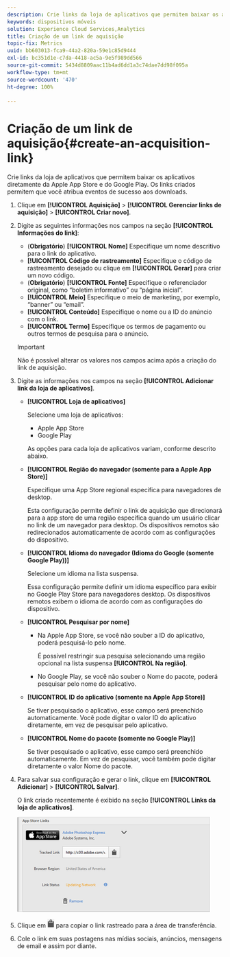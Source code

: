 ```yaml
---
description: Crie links da loja de aplicativos que permitem baixar os aplicativos diretamente da Apple App Store e do Google Play. Os links criados permitem que você atribua eventos de sucesso aos downloads.
keywords: dispositivos móveis
solution: Experience Cloud Services,Analytics
title: Criação de um link de aquisição
topic-fix: Metrics
uuid: bb603013-fca9-44a2-820a-59e1c85d9444
exl-id: bc351d1e-c7da-4418-ac5a-9e5f989dd566
source-git-commit: 5434d8809aac11b4ad6dd1a3c74dae7dd98f095a
workflow-type: tm+mt
source-wordcount: '470'
ht-degree: 100%

---
```


# Criação de um link de aquisição{#create-an-acquisition-link}

Crie links da loja de aplicativos que permitem baixar os aplicativos diretamente da Apple App Store e do Google Play. Os links criados permitem que você atribua eventos de sucesso aos downloads.

1. Clique em **[!UICONTROL Aquisição]** > **[!UICONTROL Gerenciar links de aquisição]** > **[!UICONTROL Criar novo]**.
1. Digite as seguintes informações nos campos na seção **[!UICONTROL Informações do link]**:

   * (**Obrigatório**) **[!UICONTROL Nome]**
Especifique um nome descritivo para o link do aplicativo.
   * **[!UICONTROL Código de rastreamento]**
Especifique o código de rastreamento desejado ou clique em **[!UICONTROL Gerar]** para criar um novo código.
   * (**Obrigatório**) **[!UICONTROL Fonte]**
Especifique o referenciador original, como “boletim informativo” ou “página inicial”.
   * **[!UICONTROL Meio]**
Especifique o meio de marketing, por exemplo, “banner” ou “email”.
   * **[!UICONTROL Conteúdo]**
Especifique o nome ou a ID do anúncio com o link.
   * **[!UICONTROL Termo]**
Especifique os termos de pagamento ou outros termos de pesquisa para o anúncio.
   >[!IMPORTANT]
   >
   >Não é possível alterar os valores nos campos acima após a criação do link de aquisição.

1. Digite as informações nos campos na seção **[!UICONTROL Adicionar link da loja de aplicativos]**.

   * **[!UICONTROL Loja de aplicativos]**

      Selecione uma loja de aplicativos:
      * Apple App Store
      * Google Play

      As opções para cada loja de aplicativos variam, conforme descrito abaixo.

   * **[!UICONTROL Região do navegador (somente para a Apple App Store)]**

      Especifique uma App Store regional específica para navegadores de desktop.

      Esta configuração permite definir o link de aquisição que direcionará para a app store de uma região específica quando um usuário clicar no link de um navegador para desktop. Os dispositivos remotos são redirecionados automaticamente de acordo com as configurações do dispositivo.

   * **[!UICONTROL Idioma do navegador (Idioma do Google (somente Google Play))]**

      Selecione um idioma na lista suspensa.

      Essa configuração permite definir um idioma específico para exibir no Google Play Store para navegadores desktop. Os dispositivos remotos exibem o idioma de acordo com as configurações do dispositivo.

   * **[!UICONTROL Pesquisar por nome]**

      * Na Apple App Store, se você não souber a ID do aplicativo, poderá pesquisá-lo pelo nome.

         É possível restringir sua pesquisa selecionando uma região opcional na lista suspensa **[!UICONTROL Na região]**.

      * No Google Play, se você não souber o Nome do pacote, poderá pesquisar pelo nome do aplicativo.
   * **[!UICONTROL ID do aplicativo (somente na Apple App Store)]**

      Se tiver pesquisado o aplicativo, esse campo será preenchido automaticamente. Você pode digitar o valor ID do aplicativo diretamente, em vez de pesquisar pelo aplicativo.

   * **[!UICONTROL Nome do pacote (somente no Google Play)]**

      Se tiver pesquisado o aplicativo, esse campo será preenchido automaticamente. Em vez de pesquisar, você também pode digitar diretamente o valor Nome do pacote.



1. Para salvar sua configuração e gerar o link, clique em **[!UICONTROL Adicionar]** > **[!UICONTROL Salvar]**.

   O link criado recentemente é exibido na seção **[!UICONTROL Links da loja de aplicativos]**.

   ![link de loja](assets/apps_store_links.png)

1. Clique em ![clipboard icon](assets/icon_clipboard.png) para copiar o link rastreado para a área de transferência.

1. Cole o link em suas postagens nas mídias sociais, anúncios, mensagens de email e assim por diante.
